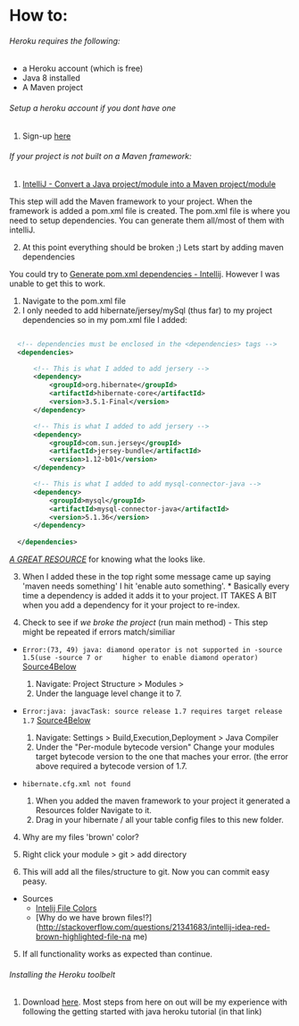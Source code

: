

# How to:

###### Heroku requires the following:
* a Heroku account (which is free)
* Java 8 installed
* A Maven project

###### Setup a heroku account if you dont have one
  1. Sign-up [here](https://signup.heroku.com/dc)
  
###### If your project is not built on a Maven framework: 

1. [IntelliJ - Convert a Java project/module into a Maven project/module](http://stackoverflow.com/questions/7642456/intellij-convert-a-java-project-module-into-a-maven-project-module)
  
  This step will add the Maven framework to your project.
  When the framework is added a  pom.xml file is created.
  The pom.xml file is where you need to setup dependencies.
  You can generate them all/most of them with intelliJ.

2.  At this point everything should be broken ;) Lets start by adding maven dependencies

  You could try to [Generate pom.xml dependencies -       Intellij](https://www.jetbrains.com/idea/help/generating-maven-dependencies.html). However I was unable to get this to work.
  
  1. Navigate to the pom.xml file
  2. I only needed to add hibernate/jersey/mySql (thus far) to my project dependencies so in my pom.xml file I added:

  ```xml 
  
    <!-- dependencies must be enclosed in the <dependencies> tags -->
    <dependencies>

        <!-- This is what I added to add jersery -->
        <dependency>
            <groupId>org.hibernate</groupId>
            <artifactId>hibernate-core</artifactId>
            <version>3.5.1-Final</version>
        </dependency>

        <!-- This is what I added to add jersery -->
        <dependency>
            <groupId>com.sun.jersey</groupId>
            <artifactId>jersey-bundle</artifactId>
            <version>1.12-b01</version>
        </dependency>

        <!-- This is what I added to add mysql-connector-java -->
        <dependency>
            <groupId>mysql</groupId>
            <artifactId>mysql-connector-java</artifactId>
            <version>5.1.36</version>
        </dependency>
        
    </dependencies>
  ```

  [*A GREAT RESOURCE*](http://mvnrepository.com/search?q=SEARCH+WHAT+YOU+WANT+HERE) for knowing what the <dependency>looks     like.
  
  3. When I added these in the top right some message came up saying 'maven needs something' I  hit 'enable auto something'.
    * Basically every time a dependency is added it adds it to your project. IT TAKES A BIT when you add a dependency for it       your project to re-index.
    
3. Check to see if *we broke the project* (run main method) - This step might be repeated if errors match/similiar
  * ```Error:(73, 49) java: diamond operator is not supported in -source 1.5(use -source 7 or     higher to enable diamond operator)``` [Source4Below](https://madjavaenterprise2015.slack.com/files/mcalabro/F0EBBAJJH/screen_shot_2015-11-11_at_5.58.52_pm.png)

    1. Navigate: Project Structure > Modules > 
    2. Under the language level change it to 7.
    
  * ```Error:java: javacTask: source release 1.7 requires target release 1.7```  [Source4Below](http://stackoverflow.com/questions/12900373/idea-javac-source-release-1-7-requires-target-release-1-7)
 
    1. Navigate: Settings > Build,Execution,Deployment > Java Compiler
    2. Under the "Per-module bytecode version" Change your modules target bytecode version to the one that maches your error.        (the error above required a bytecode version of 1.7.

  * ```hibernate.cfg.xml not found```
  
    1. When you added the maven framework to your project it generated a Resources folder Navigate to it.
    2. Drag in your hibernate / all your table config files to this new folder.


4. Why are my files 'brown' color?

  1. Right click your module > git > add directory
  2. This will add all the files/structure to git. Now you can commit easy peasy.
  
  * Sources
    *  [Intelij File Colors](https://www.jetbrains.com/idea/help/file-status-highlights.html)
    *  [Why do we have brown files!?](http://stackoverflow.com/questions/21341683/intellij-idea-red-brown-highlighted-file-na     me)

5. If all functionality works as expected than continue.

###### Installing the Heroku toolbelt
  
  1.  Download [here](https://devcenter.heroku.com/articles/getting-started-with-java#set-up). Most steps from here on out     will be my experience with following the getting started with java heroku tutorial (in that link)
  
